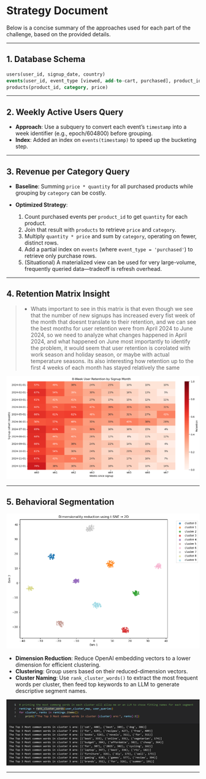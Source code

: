 # Strategy Document

Below is a concise summary of the approaches used for each part of the challenge, based on the provided details.

---

## 1. Database Schema

```sql
users(user_id, signup_date, country)
events(user_id, event_type [viewed, add-to-cart, purchased], product_id, timestamp)
products(product_id, category, price)
```

---

## 2. Weekly Active Users Query

* **Approach**: Use a subquery to convert each event’s `timestamp` into a week identifier (e.g., epoch/604800) before grouping.
* **Index**: Added an index on `events(timestamp)` to speed up the bucketing step.

---

## 3. Revenue per Category Query

* **Baseline**: Summing `price * quantity` for all purchased products while grouping by `category` can be costly.
* **Optimized Strategy**:

  1. Count purchased events per `product_id` to get `quantity` for each product.
  2. Join that result with `products` to retrieve `price` and `category`.
  3. Multiply `quantity * price` and sum by `category`, operating on fewer, distinct rows.
  4. Add a partial index on `events` (where `event_type = 'purchased'`) to retrieve only purchase rows.
  5. (Situational) A materialized view can be used for very large-volume, frequently queried data—tradeoff is refresh overhead.

---

## 4. Retention Matrix Insight

> * Whats important to see in this matrix is that even though we see that the number of new signups has increased every fist week of the month that doesnt translate to their retention, and we can see the best months for user retention were from April 2024 to June 2024, so we need to analyze what changes happened in April 2024, and what happened on June most importantly to identify the problem, it would seem that user retention is corolated with work season and holiday season, or maybe with actual temperature seasons. its also interesting how retention up to the first 4 weeks of each month has stayed relatively the same

![Alt Retention matrix](./imgs/34ed1979-b0bd-4485-b645-35383bf6cb3e.png)


---

## 5. Behavioral Segmentation

![Alt Clusters visualized](./imgs/779d04f9-7cff-4c93-b611-17184e65d8f7.png)

* **Dimension Reduction**: Reduce OpenAI embedding vectors to a lower dimension for efficient clustering.
* **Clustering**: Group users based on their reduced-dimension vectors.
* **Cluster Naming**: Use `rank_cluster_words()` to extract the most frequent words per cluster, then feed top keywords to an LLM to generate descriptive segment names.

![Alt Most frequent words in each cluster](./imgs/Screenshot_2025-06-02_132707.png)

---

